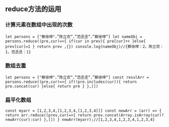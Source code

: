 ## reduce方法的运用

### 计算元素在数组中出现的次数

`let persons = ["蔡徐坤"，”陈立农“，”范丞丞“，”蔡徐坤“]
let nameObj = persons.reduce((pre,cur)=>{
if(cur in prev){
pre[cur]++
}else{
prev[cur]=1
}
return prev
,{})
console.log(nameObj)//{蔡徐坤：2，陈立农：1，范丞丞：1}`

### 数组去重
`let persons = ["蔡徐坤"，”陈立农“，”范丞丞“，”蔡徐坤“]
const resulArr = persons.reduce((pre,cur)=>{
if(!pre.includes(cur)){
return pre.concat(cur)
}else{ return pre }
},[])`

### 扁平化数组
`const myarr = [1,2,3,4,[1,2,3,4,[1,2,3,4]]]
const newArr = (arr) => {
return arr.reduce((prev,cur)=>{
return prev.concat(Array.isArray(cur)?newArr(cur):cur)
},[])
}
newArr(myarr);//[1,2,3,4,1,2,3,4,1,2,3,4]`
